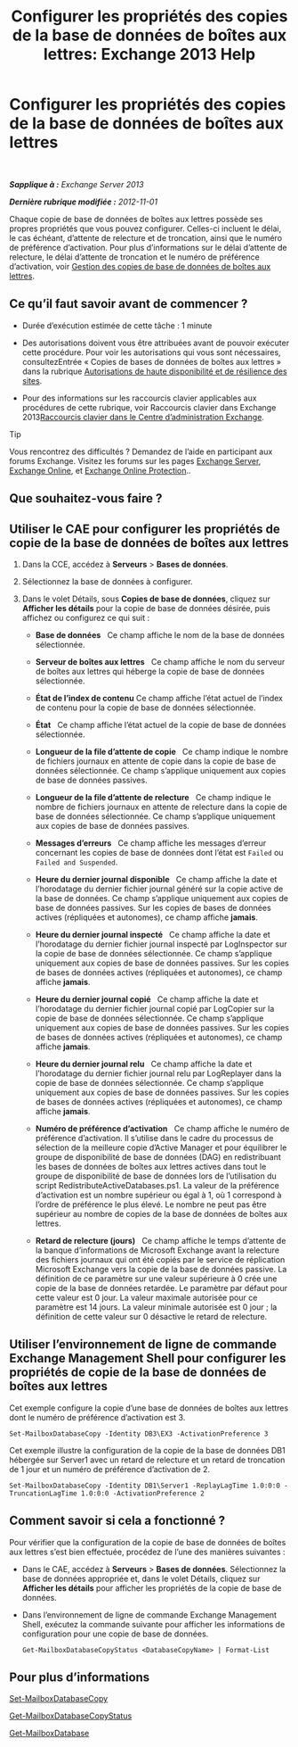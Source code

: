 ﻿---
title: 'Configurer les propriétés des copies de la base de données de boîtes aux lettres: Exchange 2013 Help'
TOCTitle: Configurer les propriétés des copies de la base de données de boîtes aux lettres
ms:assetid: cf186561-ab2c-45c0-90f5-8d3ecfabeeac
ms:mtpsurl: https://technet.microsoft.com/fr-fr/library/Dd351151(v=EXCHG.150)
ms:contentKeyID: 50479199
ms.date: 05/23/2018
mtps_version: v=EXCHG.150
ms.translationtype: MT
---

# Configurer les propriétés des copies de la base de données de boîtes aux lettres

 

_**Sapplique à :** Exchange Server 2013_

_**Dernière rubrique modifiée :** 2012-11-01_

Chaque copie de base de données de boîtes aux lettres possède ses propres propriétés que vous pouvez configurer. Celles-ci incluent le délai, le cas échéant, d’attente de relecture et de troncation, ainsi que le numéro de préférence d’activation. Pour plus d’informations sur le délai d’attente de relecture, le délai d’attente de troncation et le numéro de préférence d’activation, voir [Gestion des copies de base de données de boîtes aux lettres](managing-mailbox-database-copies-exchange-2013-help.md).

## Ce qu’il faut savoir avant de commencer ?

  - Durée d’exécution estimée de cette tâche : 1 minute

  - Des autorisations doivent vous être attribuées avant de pouvoir exécuter cette procédure. Pour voir les autorisations qui vous sont nécessaires, consultezEntrée « Copies de bases de données de boîtes aux lettres » dans la rubrique [Autorisations de haute disponibilité et de résilience des sites](high-availability-and-site-resilience-permissions-exchange-2013-help.md).

  - Pour des informations sur les raccourcis clavier applicables aux procédures de cette rubrique, voir Raccourcis clavier dans Exchange 2013[Raccourcis clavier dans le Centre d’administration Exchange](keyboard-shortcuts-in-the-exchange-admin-center-exchange-online-protection-help.md).

> [!TIP]
> Vous rencontrez des difficultés ? Demandez de l’aide en participant aux forums Exchange. Visitez les forums sur les pages <a href="https://go.microsoft.com/fwlink/p/?linkid=60612">Exchange Server</a>, <a href="https://go.microsoft.com/fwlink/p/?linkid=267542">Exchange Online</a>, et <a href="https://go.microsoft.com/fwlink/p/?linkid=285351">Exchange Online Protection</a>..


## Que souhaitez-vous faire ?

## Utiliser le CAE pour configurer les propriétés de copie de la base de données de boîtes aux lettres

1.  Dans la CCE, accédez à **Serveurs** \> **Bases de données**.

2.  Sélectionnez la base de données à configurer.

3.  Dans le volet Détails, sous **Copies de base de données**, cliquez sur **Afficher les détails** pour la copie de base de données désirée, puis affichez ou configurez ce qui suit :
    
      - **Base de données**   Ce champ affiche le nom de la base de données sélectionnée.
    
      - **Serveur de boîtes aux lettres**   Ce champ affiche le nom du serveur de boîtes aux lettres qui héberge la copie de base de données sélectionnée.
    
      - **État de l’index de contenu** Ce champ affiche l’état actuel de l’index de contenu pour la copie de base de données sélectionnée.
    
      - **État**   Ce champ affiche l’état actuel de la copie de base de données sélectionnée.
    
      - **Longueur de la file d’attente de copie**   Ce champ indique le nombre de fichiers journaux en attente de copie dans la copie de base de données sélectionnée. Ce champ s’applique uniquement aux copies de base de données passives.
    
      - **Longueur de la file d’attente de relecture**   Ce champ indique le nombre de fichiers journaux en attente de relecture dans la copie de base de données sélectionnée. Ce champ s’applique uniquement aux copies de base de données passives.
    
      - **Messages d’erreurs**   Ce champ affiche les messages d’erreur concernant les copies de base de données dont l’état est `Failed` ou `Failed and Suspended`.
    
      - **Heure du dernier journal disponible**   Ce champ affiche la date et l’horodatage du dernier fichier journal généré sur la copie active de la base de données. Ce champ s’applique uniquement aux copies de base de données passives. Sur les copies de bases de données actives (répliquées et autonomes), ce champ affiche **jamais**.
    
      - **Heure du dernier journal inspecté**   Ce champ affiche la date et l’horodatage du dernier fichier journal inspecté par LogInspector sur la copie de base de données sélectionnée. Ce champ s’applique uniquement aux copies de base de données passives. Sur les copies de bases de données actives (répliquées et autonomes), ce champ affiche **jamais**.
    
      - **Heure du dernier journal copié**   Ce champ affiche la date et l’horodatage du dernier fichier journal copié par LogCopier sur la copie de base de données sélectionnée. Ce champ s’applique uniquement aux copies de base de données passives. Sur les copies de bases de données actives (répliquées et autonomes), ce champ affiche **jamais**.
    
      - **Heure du dernier journal relu**   Ce champ affiche la date et l’horodatage du dernier fichier journal relu par LogReplayer dans la copie de base de données sélectionnée. Ce champ s’applique uniquement aux copies de base de données passives. Sur les copies de bases de données actives (répliquées et autonomes), ce champ affiche **jamais**.
    
      - **Numéro de préférence d’activation**   Ce champ affiche le numéro de préférence d’activation. Il s’utilise dans le cadre du processus de sélection de la meilleure copie d’Active Manager et pour équilibrer le groupe de disponibilité de base de données (DAG) en redistribuant les bases de données de boîtes aux lettres actives dans tout le groupe de disponibilité de base de données lors de l’utilisation du script RedistributeActiveDatabases.ps1. La valeur de la préférence d’activation est un nombre supérieur ou égal à 1, où 1 correspond à l’ordre de préférence le plus élevé. Le nombre ne peut pas être supérieur au nombre de copies de la base de données de boîtes aux lettres.
    
      - **Retard de relecture (jours)**   Ce champ affiche le temps d’attente de la banque d’informations de Microsoft Exchange avant la relecture des fichiers journaux qui ont été copiés par le service de réplication Microsoft Exchange vers la copie de la base de données passive. La définition de ce paramètre sur une valeur supérieure à 0 crée une copie de la base de données retardée. Le paramètre par défaut pour cette valeur est 0 jour. La valeur maximale autorisée pour ce paramètre est 14 jours. La valeur minimale autorisée est 0 jour ; la définition de cette valeur sur 0 désactive le retard de relecture.

## Utiliser l’environnement de ligne de commande Exchange Management Shell pour configurer les propriétés de copie de la base de données de boîtes aux lettres

Cet exemple configure la copie d’une base de données de boîtes aux lettres dont le numéro de préférence d’activation est 3.

    Set-MailboxDatabaseCopy -Identity DB3\EX3 -ActivationPreference 3

Cet exemple illustre la configuration de la copie de la base de données DB1 hébergée sur Server1 avec un retard de relecture et un retard de troncation de 1 jour et un numéro de préférence d’activation de 2.

    Set-MailboxDatabaseCopy -Identity DB1\Server1 -ReplayLagTime 1.0:0:0 -TruncationLagTime 1.0:0:0 -ActivationPreference 2

## Comment savoir si cela a fonctionné ?

Pour vérifier que la configuration de la copie de base de données de boîtes aux lettres s’est bien effectuée, procédez de l’une des manières suivantes :

  - Dans le CAE, accédez à **Serveurs** \> **Bases de données**. Sélectionnez la base de données appropriée et, dans le volet Détails, cliquez sur **Afficher les détails** pour afficher les propriétés de la copie de base de données.

  - Dans l’environnement de ligne de commande Exchange Management Shell, exécutez la commande suivante pour afficher les informations de configuration pour une copie de base de données.
    
        Get-MailboxDatabaseCopyStatus <DatabaseCopyName> | Format-List

## Pour plus d’informations

[Set-MailboxDatabaseCopy](https://technet.microsoft.com/fr-fr/library/dd298104\(v=exchg.150\))

[Get-MailboxDatabaseCopyStatus](https://technet.microsoft.com/fr-fr/library/dd298044\(v=exchg.150\))

[Get-MailboxDatabase](https://technet.microsoft.com/fr-fr/library/bb124924\(v=exchg.150\))

